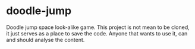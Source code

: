 # doodle-jump
Doodle jump space look-alike game.
This project is not mean to be cloned, it just serves as a place to save the code.
Anyone that wants to use it, can and should analyse the content.

